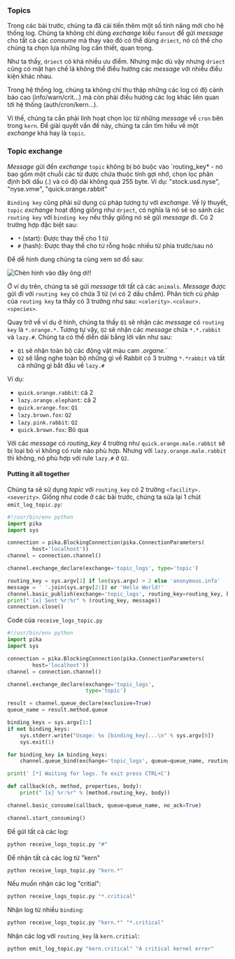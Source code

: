 ### Topics

Trong các bài trước, chúng ta đã cải tiến thêm một số tính năng mới cho hệ thống log. Chúng ta không chỉ dùng *exchange* kiểu `fanout` để gửi *message* cho tất cả các *consume* mà thay vào đó có thể dùng `driect`, nó có thể cho chúng ta chọn lựa những log cần thiết, quan trọng.

Như ta thấy, `driect` có khá nhiều ưu điểm. Nhưng mặc dù vậy nhưng `driect` cũng có mặt hạn chế là không thể điều hướng các *message* với nhiều điều kiện khác nhau.

Trong hệ thống log, chúng ta không chỉ thu thập những các log có độ cảnh báo cao (info/warn/crit...) mà còn phải điều hướng các log khác liên quan tới hệ thống (auth/cron/kern...).

Vì thế, chúng ta cần phải linh hoạt chọn lọc từ những *message* về `cron` bên trong `kern`. Để giải quyết vấn đề này, chúng ta cần tìm hiểu về một *exchange* khá hay là `topic`.

### Topic exchange

*Message* gửi đến *exchange* `topic` không bị bó buộc vào `routing_key* - nó bao gồm một chuỗi các từ được chứa thuộc tính gợi nhớ, chọn lọc phân định bởi dấu (.) và có độ dài không quá 255 byte. Ví dụ: "stock.usd.nyse", "nyse.vmw", "quick.orange.rabbit"

`Binding key` cũng phải sử dụng cú pháp tương tự với *exchange*. Về lý thuyết, `topic` *exchange* hoạt động giống như `driect`, có nghĩa là nó sẽ so sánh các `routing key` với `binding key` nếu thấy giống nó sẽ gửi *message* đi. Có 2 trường hợp đặc biệt sau:

- `*` (start): Được thay thế cho 1 từ
- `#` (hash): Được thay thế cho từ rỗng hoặc nhiều từ phía trước/sau nó

Để dễ hình dung chúng ta cùng xem sơ đồ sau:

<img src="https://www.rabbitmq.com/img/tutorials/python-five.png" alt="Chèn hình vào đây ông ơi!!" />

Ở ví dụ trên, chúng ta sẽ gửi *message* tới tất cả các `animals`. *Message* được gửi đi với `routing key` có chứa 3 từ (vì có 2 dấu chấm).  Phân tích cú pháp của `routing key` ta thấy có 3 trường như sau: `<celerity>.<colour>.<species>`.

Quay trở về ví dụ ở hình, chúng ta thấy `Q1` sẽ nhận các *message* có `routing key` là `*.orange.*`. Tương tự vậy, `Q2` sẽ nhận các *message* chứa `*.*.rabbit` và `lazy.#`. Chúng ta có thể diễn dải bằng lời văn như sau:

- `Q1` sẽ nhận toàn bộ các động vật màu cam *.organe.*`
- `Q2` sẽ lắng nghe toàn bộ những gì về Rabbit có 3 trường `*.*rabbit` và tất cả những gì bắt đầu về `lazy.#`

Ví dụ:

- `quick.orange.rabbit`: cả 2
- `lazy.orange.elephant`: cả 2
- `quick.orange.fox`: `Q1`
- `lazy.brown.fox`: `Q2`
- `lazy.pink.rabbit`: `Q2`
- `quick.brown.fox`: Bỏ qua

Với các *message* có *routing_key* 4 trường như `quick.orange.male.rabbit` sẽ bị loại bỏ vì không có rule nào phù hợp. Nhưng với `lazy.orange.male.rabbit` thì không, nó phù hợp với rule `lazy.#` ở `Q2`.

#### Putting it all together

Chúng ta sẽ sử dụng *topic* với `routing_key` có 2 trường `<facility>.<severity>`. Giống như code ở các bài trước, chúng ta sửa lại 1 chút `emit_log_topic.py`:

```python
#!/usr/bin/env python
import pika
import sys

connection = pika.BlockingConnection(pika.ConnectionParameters(
        host='localhost'))
channel = connection.channel()

channel.exchange_declare(exchange='topic_logs', type='topic')

routing_key = sys.argv[1] if len(sys.argv) > 2 else 'anonymous.info'
message = ' '.join(sys.argv[2:]) or 'Hello World!'
channel.basic_publish(exchange='topic_logs', routing_key=routing_key, body=message)
print(" [x] Sent %r:%r" % (routing_key, message))
connection.close()
```

Code của `receive_logs_topic.py`

```python
#!/usr/bin/env python
import pika
import sys

connection = pika.BlockingConnection(pika.ConnectionParameters(
        host='localhost'))
channel = connection.channel()

channel.exchange_declare(exchange='topic_logs',
                         type='topic')

result = channel.queue_declare(exclusive=True)
queue_name = result.method.queue

binding_keys = sys.argv[1:]
if not binding_keys:
    sys.stderr.write("Usage: %s [binding_key]...\n" % sys.argv[0])
    sys.exit(1)

for binding_key in binding_keys:
    channel.queue_bind(exchange='topic_logs', queue=queue_name, routing_key=binding_key)

print(' [*] Waiting for logs. To exit press CTRL+C')

def callback(ch, method, properties, body):
    print(" [x] %r:%r" % (method.routing_key, body))

channel.basic_consume(callback, queue=queue_name, no_ack=True)

channel.start_consuming()
```

Để gửi tất cả các log:

```bash
python receive_logs_topic.py "#"
```

Để nhận tất cả các log từ "kern"

```bash
python receive_logs_topic.py "kern.*"
```

Nếu muốn nhận các log "critial":

```bash
python receive_logs_topic.py "*.critical"
```

Nhận log từ nhiều `binding`: 

```bash
python receive_logs_topic.py "kern.*" "*.critical"
```

Nhận các log với `routing_key` là `kern.critial`:

```bash
python emit_log_topic.py "kern.critical" "A critical kernel error"
```

